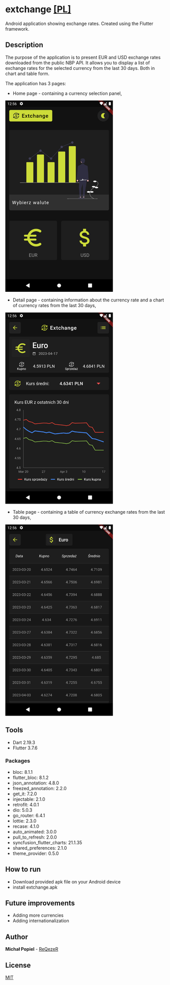 # extchange [[PL]](docs/PRZECZYTAJMNIE.md) 
Android application showing exchange rates. Created using the Flutter framework.

## Description 
The purpose of the application is to present EUR and USD exchange rates downloaded from the public NBP API. It allows you to display a list of exchange rates for the selected currency from the last 30 days. Both in chart and table form.
  
The application has 3 pages:
*  Home page - containing a currency selection panel,
<img src="docs/homePage.png" height="600">

*  Detail page - containing information about the currency rate and a chart of currency rates from the last 30 days, 
<img src="docs/detailPage.png" height="600">

*  Table page - containing a table of currency exchange rates from the last 30 days,
<img src="docs/tablePage.png" height="600">

## Tools
* Dart 2.19.3
* Flutter 3.7.6

### Packages
* bloc: 8.1.1
* flutter_bloc: 8.1.2
* json_annotation: 4.8.0
* freezed_annotation: 2.2.0
* get_it: 7.2.0
* injectable: 2.1.0
* retrofit: 4.0.1
* dio: 5.0.3
* go_router: 6.4.1
* lottie: 2.3.0
* recase: 4.1.0
* auto_animated: 3.0.0
* pull_to_refresh: 2.0.0
* syncfusion_flutter_charts: 21.1.35
* shared_preferences: 2.1.0
* theme_provider: 0.5.0

## How to run
* Download provided apk file on your Android device
* install extchange.apk

## Future improvements
* Adding more currencies
* Adding internationalization

## Author
**Michał Popiel** - [ReQezeR](https://github.com/ReQezeR)

## License
[MIT](https://choosealicense.com/licenses/mit/)
